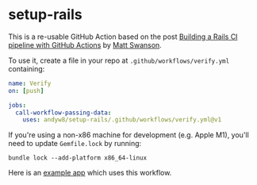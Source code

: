 # setup-rails

This is a re-usable GitHub Action based on the post [Building a Rails CI pipeline with GitHub Actions](https://boringrails.com/articles/building-a-rails-ci-pipeline-with-github-actions/) by [Matt Swanson](https://github.com/swanson).

To use it, create a file in your repo at `.github/workflows/verify.yml`
containing:

```yaml
name: Verify
on: [push]

jobs:
  call-workflow-passing-data:
    uses: andyw8/setup-rails/.github/workflows/verify.yml@v1
```


If you're using a non-x86 machine for development (e.g. Apple M1), you'll need to update `Gemfile.lock` by running:

```
bundle lock --add-platform x86_64-linux
```

Here is an [example app](https://github.com/andyw8/setup-rails-example-app) which uses this workflow.
